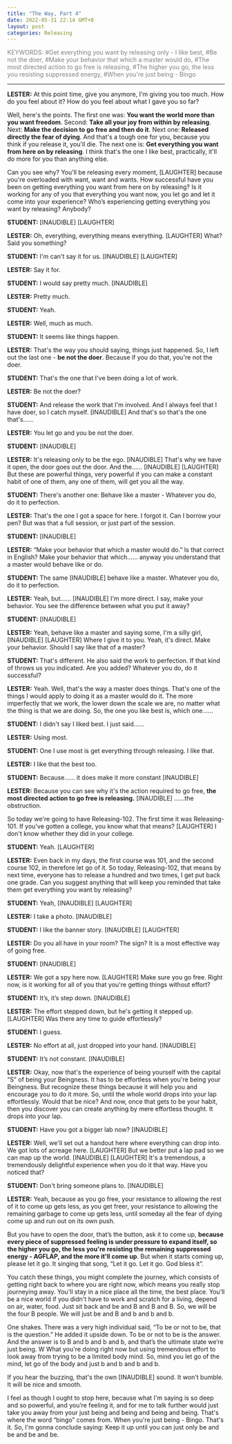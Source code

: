 ```yaml
---
title: "The Way, Part 4"
date: 2022-05-31 22:14 GMT+8
layout: post
categories: Releasing
---
```




<font color="grey">KEYWORDS: #Get everything you want by releasing only - I like best, #Be not the doer, #Make your behavior that which a master would do, #The most directed action to go free is releasing, #The higher you go, the less you resisting suppressed energy, #When you're just being - Bingo</font>


---
**LESTER:** At this point time, give you anymore, I'm giving you too much. How do you feel about it? How do you feel about what I gave you so far? 

Well, here's the points. The first one was: **You want the world more than you want freedom**. Second: **Take all your joy from within by releasing**. Next: **Make the decision to go free and then do it**. Next one: **Released directly the fear of dying**. And that's a tough one for you, because you think if you release it, you'll die. The next one is: **Get everything you want from here on by releasing**. I think that's the one I like best, practically, it'll do more for you than anything else.

Can you see why? You'll be releasing every moment, [LAUGHTER] because you're overloaded with want, want and wants. How successful have you been on getting everything you want from here on by releasing? Is it working for any of you that everything you want now, you let go and let it come into your experience? Who’s experiencing getting everything you want by releasing? Anybody? 

**STUDENT:** [INAUDIBLE] [LAUGHTER]

**LESTER:** Oh, everything, everything means everything. [LAUGHTER] What? Said you something? 

**STUDENT:** I'm can't say it for us. [INAUDIBLE] [LAUGHTER]

**LESTER:** Say it for.

**STUDENT:** I would say pretty much. [INAUDIBLE]

**LESTER:** Pretty much.

**STUDENT:** Yeah.

**LESTER:** Well, much as much. 

**STUDENT:** It seems like things happen.

**LESTER:** That's the way you should saying, things just happened. So, I left out the last one - **be not the doer**. Because if you do that, you're not the doer.

**STUDENT:** That's the one that I've been doing a lot of work.

**LESTER:** Be not the doer? 

**STUDENT:** And release the work that I'm involved. And I always feel that I have doer, so I catch myself. [INAUDIBLE] And that's so that's the one that's…… 

**LESTER:** You let go and you be not the doer.

**STUDENT:** [INAUDIBLE]

**LESTER:** It's releasing only to be the ego. [INAUDIBLE] That's why we have it open, the door goes out the door. And the…… [INAUDIBLE] [LAUGHTER] But these are powerful things, very powerful if you can make a constant habit of one of them, any one of them, will get you all the way.

**STUDENT:** There's another one: Behave like a master - Whatever you do, do it to perfection. 

**LESTER:** That's the one I got a space for here. I forgot it. Can I borrow your pen? But was that a full session, or just part of the session.

**STUDENT:** [INAUDIBLE] 

**LESTER:** “Make your behavior that which a master would do.” Is that correct in English? Make your behavior that which…… anyway you understand that a master would behave like or do. 

**STUDENT:** The same [INAUDIBLE] behave like a master. Whatever you do, do it to perfection. 

**LESTER:** Yeah, but…… [INAUDIBLE] I'm more direct. I say, make your behavior. You see the difference between what you put it away?

**STUDENT:** [INAUDIBLE]

**LESTER:** Yeah, behave like a master and saying some, I'm a silly girl, [INAUDIBLE] [LAUGHTER] Where I give it to you. Yeah, it's direct. Make your behavior. Should I say like that of a master?

**STUDENT:** That's different. He also said the work to perfection. If that kind of throws us you indicated. Are you added? Whatever you do, do it successful?

**LESTER:** Yeah. Well, that's the way a master does things. That's one of the things I would apply to doing it as a master would do it. The more imperfectly that we work, the lower down the scale we are, no matter what the thing is that we are doing. So, the one you like best is, which one…… 

**STUDENT:** I didn't say I liked best. I just said…… 

**LESTER:** Using most. 

**STUDENT:** One I use most is get everything through releasing. I like that. 

**LESTER:** I like that the best too. 

**STUDENT:** Because…… it does make it more constant [INAUDIBLE]

**LESTER:** Because you can see why it's the action required to go free, **the most directed action to go free is releasing.** [INAUDIBLE] ……the obstruction.

So today we're going to have Releasing-102. The first time it was Releasing-101. If you've gotten a college, you know what that means? [LAUGHTER] I don't know whether they did in your college.

**STUDENT:** Yeah. [LAUGHTER] 

**LESTER:** Even back in my days, the first course was 101, and the second course 102, in therefore let go of it. So today, Releasing-102, that means by next time, everyone has to release a hundred and two times, I get put back one grade. Can you suggest anything that will keep you reminded that take them get everything you want by releasing?

**STUDENT:** Yeah, [INAUDIBLE] [LAUGHTER]

**LESTER:** I take a photo. [INAUDIBLE]

**STUDENT:** I like the banner story. [INAUDIBLE] [LAUGHTER]

**LESTER:** Do you all have in your room? The sign? It is a most effective way of going free.

**STUDENT:** [INAUDIBLE]

**LESTER:** We got a spy here now. [LAUGHTER] Make sure you go free. Right now, is it working for all of you that you're getting things without effort?

**STUDENT:** It’s, it’s step down. [INAUDIBLE]

**LESTER:** The effort stepped down, but he's getting it stepped up. [LAUGHTER] Was there any time to guide effortlessly?

**STUDENT:** I guess. 

**LESTER:** No effort at all, just dropped into your hand. [INAUDIBLE]

**STUDENT:** It’s not constant. [INAUDIBLE]

**LESTER:** Okay, now that's the experience of being yourself with the capital “S” of being your Beingness. It has to be effortless when you're being your Beingness. But recognize these things because it will help you and encourage you to do it more. So, until the whole world drops into your lap effortlessly. Would that be nice? And now, once that gets to be your habit, then you discover you can create anything by mere effortless thought. It drops into your lap. 

**STUDENT:** Have you got a bigger lab now? [INAUDIBLE]

**LESTER:** Well, we'll set out a handout here where everything can drop into. We got lots of acreage here. [LAUGHTER] But we better put a lap pad so we can map up the world. [INAUDIBLE] [LAUGHTER] It's a tremendous, a tremendously delightful experience when you do it that way. Have you noticed that? 

**STUDENT:** Don't bring someone plans to. [INAUDIBLE]

**LESTER:** Yeah, because as you go free, your resistance to allowing the rest of it to come up gets less, as you get freer, your resistance to allowing the remaining garbage to come up gets less, until someday all the fear of dying come up and run out on its own push.

But you have to open the door, that’s the button, ask it to come up, **because every piece of suppressed feeling is under pressure to expand itself, so the higher you go, the less you're resisting the remaining suppressed energy - AGFLAP, and the more it'll come up**. But when it starts coming up, please let it go. It singing that song, “Let it go. Let it go. God bless it”.

You catch these things, you might complete the journey, which consists of getting right back to where you are right now, which means you really stop journeying away. You'll stay in a nice place all the time, the best place. You’ll be a nice world if you didn't have to work and scratch for a living, depend on air, water, food. Just sit back and be and B and B and B. So, we will be the four B people. We will just be and B and b and b and b.

One shakes. There was a very high individual said, “To be or not to be, that is the question.” He added it upside down. To be or not to be is the answer. And the answer is to B and b and b and b, and that’s the ultimate state we’re just being. W What you're doing right now but using tremendous effort to look away from trying to be a limited body mind. So, mind you let go of the mind, let go of the body and just b and b and b and b.

If you hear the buzzing, that's the own [INAUDIBLE] sound. It won't bumble. It will be nice and smooth.

I feel as though I ought to stop here, because what I'm saying is so deep and so powerful, and you’re feeling it, and for me to talk further would just take you away from your just being and being and being and being. That's where the word “bingo” comes from. When you're just being - Bingo. That's it. So, I'm gonna conclude saying: Keep it up until you can just only be and be and be and be.

